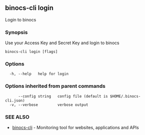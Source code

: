 ## binocs-cli login

Login to binocs

### Synopsis


Use your Access Key and Secret Key and login to binocs


```
binocs-cli login [flags]
```

### Options

```
  -h, --help   help for login
```

### Options inherited from parent commands

```
      --config string   config file (default is $HOME/.binocs-cli.json)
  -v, --verbose         verbose output
```

### SEE ALSO

* [binocs-cli](binocs-cli.md)	 - Monitoring tool for websites, applications and APIs

